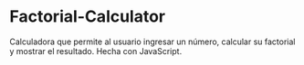 # Factorial-Calculator
Calculadora que permite al usuario ingresar un número, calcular su factorial y mostrar el resultado. Hecha con JavaScript. 
